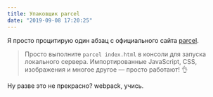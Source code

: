 ```yaml
---
title: Упаковщик parcel
date: "2019-09-08 17:20:25"
---
```


Я просто процитирую один абзац с официального сайта [parcel](https://parceljs.org/).

> Просто выполните `parcel index.html` в консоли для запуска локального сервера. Импортированные JavaScript, CSS, изображения и многое другое — просто работают! 👌

Ну разве это не прекрасно? webpack, учись.

